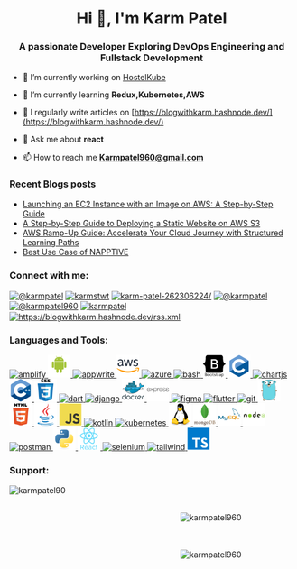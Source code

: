 <!-- <h1 align="center">  Hello, folks! <b width="40px">I'm <a href="https://bio.link/karmpatel">Karm Patel</a></b>
<!--<img src="https://gist.github.com/arunprakashpj/48aa20057048b46c6f9ba9d114a8b76f#file-hi-gif" width="40px">
</h1>


- 👀 I’m interested in Opensource,Devops,Development
- 🌱 I’m currently learning JS,Cloud,Python
- 📫 You can reach me on Twitter <a href="https://twitter.com/karmstwt">@karmstwt</a>


  <p align="center">
        <img align="center" src="https://github-readme-stats.vercel.app/api?username=karmpatel960&show_icons=true&theme=dark&locale=en" alt="karmpatel960" />
    </p>
--------------- 
# Holopin Badges

[![@karmpatel960's Holopin board](https://holopin.me/karmpatel960)](https://holopin.io/@karmpatel960) -->

<h1 align="center">Hi 👋, I'm Karm Patel</h1>
<h3 align="center">A passionate Developer Exploring DevOps Engineering and Fullstack Development</h3>

- 🔭 I’m currently working on [HostelKube](https://github.com/Karmpatel960/HostelKube)

- 🌱 I’m currently learning **Redux,Kubernetes,AWS**

- 📝 I regularly write articles on [https://blogwithkarm.hashnode.dev/](https://blogwithkarm.hashnode.dev/)

- 💬 Ask me about **react**

- 📫 How to reach me **Karmpatel960@gmail.com**

### Recent Blogs posts
<!-- BLOG-POST-LIST:START -->
- [Launching an EC2 Instance with an Image on AWS: A Step-by-Step Guide](https://blogwithkarm.hashnode.dev/launching-an-ec2-instance-with-an-image-on-aws-a-step-by-step-guide)
- [A Step-by-Step Guide to Deploying a Static Website on AWS S3](https://blogwithkarm.hashnode.dev/a-step-by-step-guide-to-deploying-a-static-website-on-aws-s3)
- [AWS Ramp-Up Guide: Accelerate Your Cloud Journey with Structured Learning Paths](https://blogwithkarm.hashnode.dev/aws-ramp-up-guide-accelerate-your-cloud-journey-with-structured-learning-paths)
- [Best Use Case of NAPPTIVE](https://blogwithkarm.hashnode.dev/best-use-case-of-napptive)
<!-- BLOG-POST-LIST:END -->

<h3 align="left">Connect with me:</h3>
<p align="left">
<a href="https://dev.to/@karmpatel" target="blank"><img align="center" src="https://raw.githubusercontent.com/rahuldkjain/github-profile-readme-generator/master/src/images/icons/Social/devto.svg" alt="@karmpatel" height="30" width="40" /></a>
<a href="https://twitter.com/karmstwt" target="blank"><img align="center" src="https://raw.githubusercontent.com/rahuldkjain/github-profile-readme-generator/master/src/images/icons/Social/twitter.svg" alt="karmstwt" height="30" width="40" /></a>
<a href="https://linkedin.com/in/karm-patel-262306224/" target="blank"><img align="center" src="https://raw.githubusercontent.com/rahuldkjain/github-profile-readme-generator/master/src/images/icons/Social/linked-in-alt.svg" alt="karm-patel-262306224/" height="30" width="40" /></a>
<a href="https://hashnode.com/@karmpatel" target="blank"><img align="center" src="https://raw.githubusercontent.com/rahuldkjain/github-profile-readme-generator/master/src/images/icons/Social/hashnode.svg" alt="@karmpatel" height="30" width="40" /></a>
<a href="https://medium.com/@karmpatel960" target="blank"><img align="center" src="https://raw.githubusercontent.com/rahuldkjain/github-profile-readme-generator/master/src/images/icons/Social/medium.svg" alt="@karmpatel960" height="30" width="40" /></a>
<a href="https://www.leetcode.com/karmpatel" target="blank"><img align="center" src="https://raw.githubusercontent.com/rahuldkjain/github-profile-readme-generator/master/src/images/icons/Social/leet-code.svg" alt="karmpatel" height="30" width="40" /></a>
<a href="/https://blogwithkarm.hashnode.dev/rss.xml" target="blank"><img align="center" src="https://raw.githubusercontent.com/rahuldkjain/github-profile-readme-generator/master/src/images/icons/Social/rss.svg" alt="https://blogwithkarm.hashnode.dev/rss.xml" height="30" width="40" /></a>
</p>

<h3 align="left">Languages and Tools:</h3>
<p align="left"> <a href="https://aws.amazon.com/amplify/" target="_blank" rel="noreferrer"> <img src="https://docs.amplify.aws/assets/logo-dark.svg" alt="amplify" width="40" height="40"/> </a> <a href="https://developer.android.com" target="_blank" rel="noreferrer"> <img src="https://raw.githubusercontent.com/devicons/devicon/master/icons/android/android-original-wordmark.svg" alt="android" width="40" height="40"/> </a> <a href="https://appwrite.io" target="_blank" rel="noreferrer"> <img src="https://www.vectorlogo.zone/logos/appwriteio/appwriteio-icon.svg" alt="appwrite" width="40" height="40"/> </a> <a href="https://aws.amazon.com" target="_blank" rel="noreferrer"> <img src="https://raw.githubusercontent.com/devicons/devicon/master/icons/amazonwebservices/amazonwebservices-original-wordmark.svg" alt="aws" width="40" height="40"/> </a> <a href="https://azure.microsoft.com/en-in/" target="_blank" rel="noreferrer"> <img src="https://www.vectorlogo.zone/logos/microsoft_azure/microsoft_azure-icon.svg" alt="azure" width="40" height="40"/> </a> <a href="https://www.gnu.org/software/bash/" target="_blank" rel="noreferrer"> <img src="https://www.vectorlogo.zone/logos/gnu_bash/gnu_bash-icon.svg" alt="bash" width="40" height="40"/> </a> <a href="https://getbootstrap.com" target="_blank" rel="noreferrer"> <img src="https://raw.githubusercontent.com/devicons/devicon/master/icons/bootstrap/bootstrap-plain-wordmark.svg" alt="bootstrap" width="40" height="40"/> </a> <a href="https://www.cprogramming.com/" target="_blank" rel="noreferrer"> <img src="https://raw.githubusercontent.com/devicons/devicon/master/icons/c/c-original.svg" alt="c" width="40" height="40"/> </a> <a href="https://www.chartjs.org" target="_blank" rel="noreferrer"> <img src="https://www.chartjs.org/media/logo-title.svg" alt="chartjs" width="40" height="40"/> </a> <a href="https://www.w3schools.com/cpp/" target="_blank" rel="noreferrer"> <img src="https://raw.githubusercontent.com/devicons/devicon/master/icons/cplusplus/cplusplus-original.svg" alt="cplusplus" width="40" height="40"/> </a> <a href="https://www.w3schools.com/css/" target="_blank" rel="noreferrer"> <img src="https://raw.githubusercontent.com/devicons/devicon/master/icons/css3/css3-original-wordmark.svg" alt="css3" width="40" height="40"/> </a> <a href="https://dart.dev" target="_blank" rel="noreferrer"> <img src="https://www.vectorlogo.zone/logos/dartlang/dartlang-icon.svg" alt="dart" width="40" height="40"/> </a> <a href="https://www.djangoproject.com/" target="_blank" rel="noreferrer"> <img src="https://cdn.worldvectorlogo.com/logos/django.svg" alt="django" width="40" height="40"/> </a> <a href="https://www.docker.com/" target="_blank" rel="noreferrer"> <img src="https://raw.githubusercontent.com/devicons/devicon/master/icons/docker/docker-original-wordmark.svg" alt="docker" width="40" height="40"/> </a> <a href="https://expressjs.com" target="_blank" rel="noreferrer"> <img src="https://raw.githubusercontent.com/devicons/devicon/master/icons/express/express-original-wordmark.svg" alt="express" width="40" height="40"/> </a> <a href="https://www.figma.com/" target="_blank" rel="noreferrer"> <img src="https://www.vectorlogo.zone/logos/figma/figma-icon.svg" alt="figma" width="40" height="40"/> </a> <a href="https://flutter.dev" target="_blank" rel="noreferrer"> <img src="https://www.vectorlogo.zone/logos/flutterio/flutterio-icon.svg" alt="flutter" width="40" height="40"/> </a> <a href="https://git-scm.com/" target="_blank" rel="noreferrer"> <img src="https://www.vectorlogo.zone/logos/git-scm/git-scm-icon.svg" alt="git" width="40" height="40"/> </a> <a href="https://golang.org" target="_blank" rel="noreferrer"> <img src="https://raw.githubusercontent.com/devicons/devicon/master/icons/go/go-original.svg" alt="go" width="40" height="40"/> </a> <a href="https://www.w3.org/html/" target="_blank" rel="noreferrer"> <img src="https://raw.githubusercontent.com/devicons/devicon/master/icons/html5/html5-original-wordmark.svg" alt="html5" width="40" height="40"/> </a> <a href="https://www.java.com" target="_blank" rel="noreferrer"> <img src="https://raw.githubusercontent.com/devicons/devicon/master/icons/java/java-original.svg" alt="java" width="40" height="40"/> </a> <a href="https://developer.mozilla.org/en-US/docs/Web/JavaScript" target="_blank" rel="noreferrer"> <img src="https://raw.githubusercontent.com/devicons/devicon/master/icons/javascript/javascript-original.svg" alt="javascript" width="40" height="40"/> </a> <a href="https://kotlinlang.org" target="_blank" rel="noreferrer"> <img src="https://www.vectorlogo.zone/logos/kotlinlang/kotlinlang-icon.svg" alt="kotlin" width="40" height="40"/> </a> <a href="https://kubernetes.io" target="_blank" rel="noreferrer"> <img src="https://www.vectorlogo.zone/logos/kubernetes/kubernetes-icon.svg" alt="kubernetes" width="40" height="40"/> </a> <a href="https://www.linux.org/" target="_blank" rel="noreferrer"> <img src="https://raw.githubusercontent.com/devicons/devicon/master/icons/linux/linux-original.svg" alt="linux" width="40" height="40"/> </a> <a href="https://www.mongodb.com/" target="_blank" rel="noreferrer"> <img src="https://raw.githubusercontent.com/devicons/devicon/master/icons/mongodb/mongodb-original-wordmark.svg" alt="mongodb" width="40" height="40"/> </a> <a href="https://www.mysql.com/" target="_blank" rel="noreferrer"> <img src="https://raw.githubusercontent.com/devicons/devicon/master/icons/mysql/mysql-original-wordmark.svg" alt="mysql" width="40" height="40"/> </a> <a href="https://nodejs.org" target="_blank" rel="noreferrer"> <img src="https://raw.githubusercontent.com/devicons/devicon/master/icons/nodejs/nodejs-original-wordmark.svg" alt="nodejs" width="40" height="40"/> </a> <a href="https://postman.com" target="_blank" rel="noreferrer"> <img src="https://www.vectorlogo.zone/logos/getpostman/getpostman-icon.svg" alt="postman" width="40" height="40"/> </a> <a href="https://www.python.org" target="_blank" rel="noreferrer"> <img src="https://raw.githubusercontent.com/devicons/devicon/master/icons/python/python-original.svg" alt="python" width="40" height="40"/> </a> <a href="https://reactjs.org/" target="_blank" rel="noreferrer"> <img src="https://raw.githubusercontent.com/devicons/devicon/master/icons/react/react-original-wordmark.svg" alt="react" width="40" height="40"/> </a> <a href="https://www.selenium.dev" target="_blank" rel="noreferrer"> <img src="https://raw.githubusercontent.com/detain/svg-logos/780f25886640cef088af994181646db2f6b1a3f8/svg/selenium-logo.svg" alt="selenium" width="40" height="40"/> </a> <a href="https://tailwindcss.com/" target="_blank" rel="noreferrer"> <img src="https://www.vectorlogo.zone/logos/tailwindcss/tailwindcss-icon.svg" alt="tailwind" width="40" height="40"/> </a> <a href="https://www.typescriptlang.org/" target="_blank" rel="noreferrer"> <img src="https://raw.githubusercontent.com/devicons/devicon/master/icons/typescript/typescript-original.svg" alt="typescript" width="40" height="40"/> </a> </p>

<h3 align="left">Support:</h3>
<p><a href="https://www.buymeacoffee.com/karmpatel90"> <img align="left" src="https://cdn.buymeacoffee.com/buttons/v2/default-yellow.png" height="50" width="210" alt="karmpatel90" /></a></p><br><br>

<div style="display: flex; flex-direction: column; align-items: center; gap: 20px; margin-bottom: 20px;">
    <p align="center">
        <img align="left" src="https://github-readme-stats.vercel.app/api/top-langs?username=karmpatel960&show_icons=true&theme=dark&locale=en&layout=compact" alt="karmpatel960" />
    </p>
       <p align="center">
        <img align="center" src="https://github-readme-streak-stats.herokuapp.com/?user=karmpatel960&theme=dark" alt="karmpatel960" />
    </p>


 
</div>


